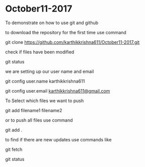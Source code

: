 # October11-2017
To demonstrate on how to use git and github

to download the repository for the first time use command

git clone https://github.com/karthikkrishna611/October11-2017.git


check if files have been modified 

git status


we are setting up our user name and email

git config user.name karthikkrishna611

git config user.email karthikkrishna611@gmail.com


To Select which files we want to push

git add filename1 filename2

or to push all files use command

git add .


to find if there are new updates use commands like

git fetch

git status